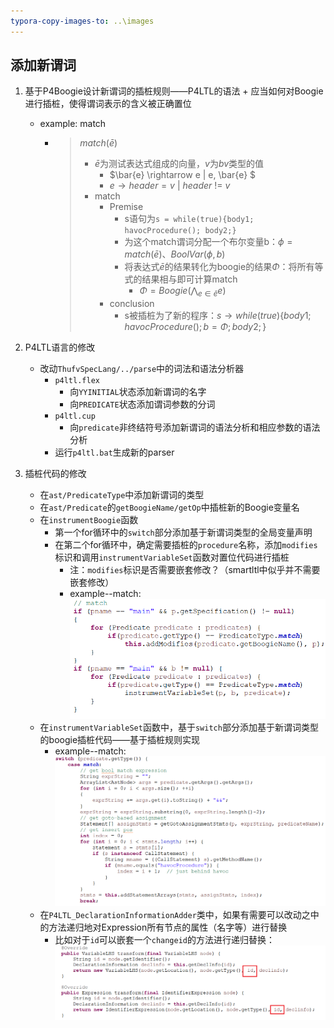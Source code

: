 ```yaml
---
typora-copy-images-to: ..\images
---
```


## 添加新谓词

1. 基于P4Boogie设计新谓词的插桩规则——P4LTL的语法 + 应当如何对Boogie进行插桩，使得谓词表示的含义被正确置位

   - example: match

     - > $match(\bar{e})$
       >
       > - $\bar{e}$为测试表达式组成的向量，$v$为$bv$类型的值
       >   - $\bar{e} \rightarrow e | e, \bar{e} $ 
       >   - $e \rightarrow header=v$ | $header$ != $v$
       > - match
       >   - Premise
       >     - s语句为`s = while(true){body1; havocProcedure(); body2;}`
       >     - 为这个match谓词分配一个布尔变量b：$\phi = match(\bar{e})$、$BoolVar(\phi, b)$
       >     - 将表达式$\bar{e}$的结果转化为boogie的结果$\Phi$：将所有等式的结果相与即可计算match
       >       - $\Phi = Boogie(\bigwedge_{e \in \bar{e}} e)$
       >   - conclusion
       >     - s被插桩为了新的程序：$s \rightarrow while(true)\{body1; havocProcedure(); b=\Phi; body2; \}$

2. P4LTL语言的修改

   - 改动`ThufvSpecLang/../parse`中的词法和语法分析器
     - `p4ltl.flex`
       - 向`YYINITIAL`状态添加新谓词的名字
       - 向`PREDICATE`状态添加谓词参数的分词
     - `p4ltl.cup`
       - 向`predicate`非终结符号添加新谓词的语法分析和相应参数的语法分析
     - 运行`p4ltl.bat`生成新的parser

3. 插桩代码的修改

   - 在`ast/PredicateType`中添加新谓词的类型
   - 在`ast/Predicate`的`getBoogieName/getOp`中插桩新的Boogie变量名
   - 在`instrumentBoogie`函数
     - 第一个for循环中的`switch`部分添加基于新谓词类型的全局变量声明
     - 在第二个for循环中，确定需要插桩的`procedure`名称，添加`modifies`标识和调用`instrumentVariableSet`函数对置位代码进行插桩
       - 注：`modifies`标识是否需要嵌套修改？（smartltl中似乎并不需要嵌套修改）
       - example--match:![image-20220705104155694](../images/image-20220705104155694.png)
   - 在`instrumentVariableSet`函数中，基于`switch`部分添加基于新谓词类型的boogie插桩代码——基于插桩规则实现
     - example--match:![image-20220705104713651](../images/image-20220705104713651.png)
   - 在`P4LTL_DeclarationInformationAdder`类中，如果有需要可以改动之中的方法递归地对Expression所有节点的属性（名字等）进行替换
     - 比如对于`id`可以嵌套一个`changeid`的方法进行递归替换：![image-20220705104824262](../images/image-20220705104824262.png)